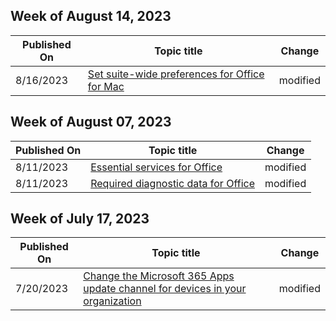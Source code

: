 <!-- This file is generated automatically each week. Changes made to this file will be overwritten.-->



## Week of August 14, 2023


| Published On |Topic title | Change |
|------|------------|--------|
| 8/16/2023 | [Set suite-wide preferences for Office for Mac](/DeployOffice/mac/preferences-office) | modified |


## Week of August 07, 2023


| Published On |Topic title | Change |
|------|------------|--------|
| 8/11/2023 | [Essential services for Office](/DeployOffice/privacy/essential-services) | modified |
| 8/11/2023 | [Required diagnostic data for Office](/DeployOffice/privacy/required-diagnostic-data) | modified |


## Week of July 17, 2023


| Published On |Topic title | Change |
|------|------------|--------|
| 7/20/2023 | [Change the Microsoft 365 Apps update channel for devices in your organization](/DeployOffice/updates/change-update-channels) | modified |
